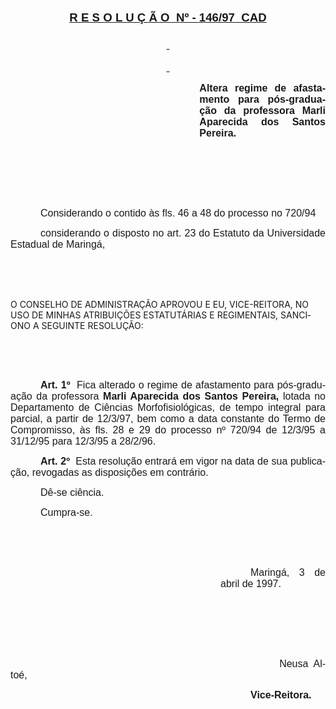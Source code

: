 <body lang=PT-BR style='tab-interval:36.0pt'>

<div class=Section1>

<p class=MsoNormal align=center style='text-align:center'><b><u><span
style='font-size:14.0pt;mso-bidi-font-size:10.0pt;font-family:Arial'>R E S O L
U Ç Ã O<span style="mso-spacerun: yes">  </span>Nº - 146/97  CAD<o:p></o:p></span></u></b></p>

<p class=MsoNormal align=center style='text-align:center'><b><u><span
style='font-size:14.0pt;mso-bidi-font-size:10.0pt;font-family:Arial'><![if !supportEmptyParas]>&nbsp;<![endif]><o:p></o:p></span></u></b></p>

<p class=MsoNormal align=center style='text-align:center'><b><u><span
style='font-size:14.0pt;mso-bidi-font-size:10.0pt;font-family:Arial'><![if !supportEmptyParas]>&nbsp;<![endif]><o:p></o:p></span></u></b></p>

<p class=MsoNormal style='margin-left:8.0cm;text-align:justify'><b><span
style='font-size:12.0pt;mso-bidi-font-size:10.0pt;font-family:Arial'>Altera
regime de afastamento para pós-graduação da professora Marli Aparecida dos
Santos Pereira.<o:p></o:p></span></b></p>

<p class=MsoNormal style='text-align:justify'><span style='font-size:12.0pt;
mso-bidi-font-size:10.0pt;font-family:Arial'><![if !supportEmptyParas]>&nbsp;<![endif]><o:p></o:p></span></p>

<p class=MsoNormal style='text-align:justify'><span style='font-size:12.0pt;
mso-bidi-font-size:10.0pt;font-family:Arial'><![if !supportEmptyParas]>&nbsp;<![endif]><o:p></o:p></span></p>

<p class=MsoNormal style='text-align:justify'><span style='font-size:12.0pt;
mso-bidi-font-size:10.0pt;font-family:Arial'><![if !supportEmptyParas]>&nbsp;<![endif]><o:p></o:p></span></p>

<p class=MsoNormal style='text-align:justify;text-indent:36.0pt'><span
style='font-size:12.0pt;mso-bidi-font-size:10.0pt;font-family:Arial'>Considerando
o contido às fls. 46 a 48 do processo no 720/94<o:p></o:p></span></p>

<p class=MsoNormal style='text-align:justify;text-indent:36.0pt'><span
style='font-size:12.0pt;mso-bidi-font-size:10.0pt;font-family:Arial'>considerando
o disposto no art. 23 do Estatuto da Universidade Estadual de Maringá,<o:p></o:p></span></p>

<p class=MsoNormal style='text-align:justify'><b><span style='font-size:12.0pt;
mso-bidi-font-size:10.0pt;font-family:Arial'><![if !supportEmptyParas]>&nbsp;<![endif]><o:p></o:p></span></b></p>

<p class=MsoNormal style='text-align:justify'><b><span style='font-size:12.0pt;
mso-bidi-font-size:10.0pt;font-family:Arial'><![if !supportEmptyParas]>&nbsp;<![endif]><o:p></o:p></span></b></p>

<p class=MsoBodyTextIndent>O CONSELHO DE ADMINISTRAÇÃO APROVOU E EU,
VICE-REITORA, NO USO DE MINHAS ATRIBUIÇÕES ESTATUTÁRIAS E REGIMENTAIS, SANCIONO
A SEGUINTE RESOLUÇÃO:</p>

<p class=MsoNormal style='text-align:justify'><span style='font-size:12.0pt;
mso-bidi-font-size:10.0pt;font-family:Arial'><![if !supportEmptyParas]>&nbsp;<![endif]><o:p></o:p></span></p>

<p class=MsoNormal style='text-align:justify'><span style='font-size:12.0pt;
mso-bidi-font-size:10.0pt;font-family:Arial'><![if !supportEmptyParas]>&nbsp;<![endif]><o:p></o:p></span></p>

<p class=MsoNormal style='text-align:justify;text-indent:36.0pt'><b><span
style='font-size:12.0pt;mso-bidi-font-size:10.0pt;font-family:Arial'>Art.
1º<span style="mso-spacerun: yes">  </span></span></b><span style='font-size:
12.0pt;mso-bidi-font-size:10.0pt;font-family:Arial'>Fica alterado o regime de
afastamento para pós-graduação da professora <b>Marli Aparecida dos Santos
Pereira,</b> lotada no Departamento de Ciências Morfofisiológicas, de tempo
integral para parcial, a partir de 12/3/97, bem como a data constante do Termo
de Compromisso, às fls. 28 e 29 do processo nº 720/94 de 12/3/95 a 31/12/95 para
12/3/95 a 28/2/96.<o:p></o:p></span></p>

<p class=MsoNormal style='text-align:justify;text-indent:36.0pt'><b><span
style='font-size:12.0pt;mso-bidi-font-size:10.0pt;font-family:Arial'>Art.
2º<span style="mso-spacerun: yes">  </span></span></b><span style='font-size:
12.0pt;mso-bidi-font-size:10.0pt;font-family:Arial'>Esta resolução entrará em
vigor na data de sua publicação, revogadas as disposições em contrário.<o:p></o:p></span></p>

<p class=MsoNormal style='text-align:justify;text-indent:36.0pt'><span
style='font-size:12.0pt;mso-bidi-font-size:10.0pt;font-family:Arial'>Dê-se
ciência.<o:p></o:p></span></p>

<p class=MsoNormal style='text-align:justify;text-indent:36.0pt'><span
style='font-size:12.0pt;mso-bidi-font-size:10.0pt;font-family:Arial'>Cumpra-se.<o:p></o:p></span></p>

<p class=MsoNormal style='text-align:justify'><span style='font-size:12.0pt;
mso-bidi-font-size:10.0pt;font-family:Arial'><![if !supportEmptyParas]>&nbsp;<![endif]><o:p></o:p></span></p>

<p class=MsoNormal style='text-align:justify'><span style='font-size:12.0pt;
mso-bidi-font-size:10.0pt;font-family:Arial'><![if !supportEmptyParas]>&nbsp;<![endif]><o:p></o:p></span></p>

<p class=MsoNormal style='margin-left:252.0pt;text-align:justify;text-indent:
36.0pt'><span style='font-size:12.0pt;mso-bidi-font-size:10.0pt;font-family:
Arial'>Maringá, 3 de abril de 1997.<o:p></o:p></span></p>

<p class=MsoNormal style='text-align:justify'><span style='font-size:12.0pt;
mso-bidi-font-size:10.0pt;font-family:Arial'><![if !supportEmptyParas]>&nbsp;<![endif]><o:p></o:p></span></p>

<p class=MsoNormal style='text-align:justify'><span style='font-size:12.0pt;
mso-bidi-font-size:10.0pt;font-family:Arial'><![if !supportEmptyParas]>&nbsp;<![endif]><o:p></o:p></span></p>

<p class=MsoNormal style='text-align:justify'><span style='font-size:12.0pt;
mso-bidi-font-size:10.0pt;font-family:Arial'><![if !supportEmptyParas]>&nbsp;<![endif]><o:p></o:p></span></p>

<p class=MsoNormal style='text-align:justify'><span style='font-size:12.0pt;
mso-bidi-font-size:10.0pt;font-family:Arial'><span style='mso-tab-count:2'>                        </span><span
style='mso-tab-count:2'>                        </span><span style='mso-tab-count:
2'>                        </span><span style='mso-tab-count:1'>            </span><span
style='mso-tab-count:1'>            </span>Neusa<span style="mso-spacerun:
yes">  </span>Altoé,<o:p></o:p></span></p>

<p class=MsoNormal style='margin-left:252.0pt;text-align:justify;text-indent:
36.0pt'><b><span style='font-size:12.0pt;mso-bidi-font-size:10.0pt;font-family:
Arial'>Vice-Reitora.<o:p></o:p></span></b></p>

</div>

</body>
